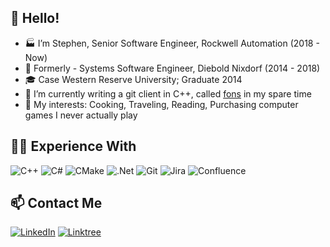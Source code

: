 👋 Hello!
---------------
- 🏭 I’m Stephen, Senior Software Engineer, Rockwell Automation (2018 - Now)
- 🏧 Formerly - Systems Software Engineer, Diebold Nixdorf (2014 - 2018)
- 🎓 Case Western Reserve University; Graduate 2014
- 🌱 I’m currently writing a git client in C++, called [fons](https://github.com/StephenLHern/fons) in my spare time
- 💞️ My interests: Cooking, Traveling, Reading, Purchasing computer games I never actually play

👨‍💻 Experience With
---------------
![C++](https://img.shields.io/badge/c++-%2300599C.svg?style=for-the-badge&logo=c%2B%2B&logoColor=white)
![C#](https://img.shields.io/badge/c%23-%23239120.svg?style=for-the-badge&logo=c-sharp&logoColor=white)
![CMake](https://img.shields.io/badge/CMake-%23008FBA.svg?style=for-the-badge&logo=cmake&logoColor=white)
![.Net](https://img.shields.io/badge/.NET-5C2D91?style=for-the-badge&logo=.net&logoColor=white)
![Git](https://img.shields.io/badge/git-%23F05033.svg?style=for-the-badge&logo=git&logoColor=white)
![Jira](https://img.shields.io/badge/jira-%230A0FFF.svg?style=for-the-badge&logo=jira&logoColor=white)
![Confluence](https://img.shields.io/badge/confluence-%23172BF4.svg?style=for-the-badge&logo=confluence&logoColor=white)

📫 Contact Me
---------------
[![LinkedIn](https://img.shields.io/badge/linkedin-%230077B5.svg?style=for-the-badge&logo=linkedin&logoColor=white)](https://www.linkedin.com/in/stephenlhern/)
[![Linktree](https://img.shields.io/badge/linktree-1de9b6?style=for-the-badge&logo=linktree&logoColor=white)](https://linktr.ee/stephenhern)
